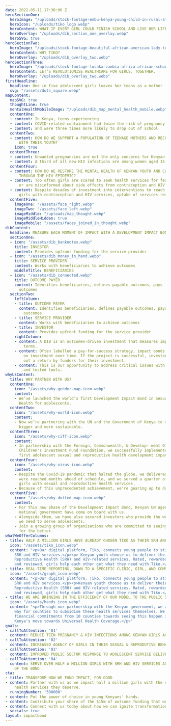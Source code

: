 ```yaml
---
date: 2022-05-11 17:30:00 Z
heroSectionOne:
  heroImage: "/uploads/stock-footage-embu-kenya-young-child-in-rural-africa-looking-at-the-teacher-and-taking-notes.webm"
  heroIcon: "/uploads/tiko_logo.webp"
  heroContent: WHAT IF EVERY GIRL COULD FINISH SCHOOL AND LIVE HER LIFE TO THE FULLEST?
  heroOverlay: "/uploads/dib_section_one_overlay.webp"
  heroSVG: true
heroSectionTwo:
  heroImage: "/uploads/stock-footage-beautiful-african-american-lady-texting-and-smiling-on-mobile-phone.webm"
  heroContent: WHY TIKO?
  heroOverlay: "/uploads/dib_overlay_two.webp"
heroSectionThree:
  heroImage: "/uploads/stock-footage-lusaka-zambia-africa-african-schoolgirl-walking-with-backpack.webm"
  heroContent: LET’S REVOLUTIONISE HEALTHCARE FOR GIRLS, TOGETHER.
  heroOverlay: "/uploads/dib_overlay_two.webp"
firstHeadline:
  headline: One in five adolescent girls leaves her teens as a mother
  svg: "/assets/dots_square.webp"
mapContent:
  mapSVG: true
  thoughtLine: true
  mentalHealthMobileImage: "/uploads/dib_map_mental_health_mobile.webp"
  contentOne:
  - content: In Kenya, teens experiencing
  - content: COVID-related containment had twice the risk of pregnancy
  - content: and were three times more likely to drop out of school
  contentTwo:
  - content: HOW DO WE SUPPORT A POPULATION OF TEENAGE MOTHERS AND RECONNECT THEM
      WITH THEIR YOUTH?
    icon: true
  contentThree:
  - content: Unwanted pregnancies are not the only concerns for Kenyan youth
  - content: A third of all new HIV infections are among women aged 15-24
  contentFour:
  - content: HOW DO WE RESTORE THE MENTAL HEALTH OF KENYAN YOUTH AND CULTIVATE EMPATHY
      THROUGH THE HIV EPIDEMIC?
  - content: Too often girls are scared to seek health services for fear of judgement,
      or are misinformed about side effects from contraception and HIV treatment.
  - content: Despite decades of investment into interventions to reach adolescent
      girls with contraception and HIV services, uptake of services remains low.
  contentFive:
    imageOne: "/assets/face_right.webp"
    imageTwo: "/assets/face_left.webp"
    imageMiddle: "/uploads/map_thought.webp"
    imageMiddleHidden: true
    imageMobile: "/assets/faces_joined_in_thought.webp"
dibContent:
  headline: MEASURE EACH MOMENT OF IMPACT WITH A DEVELOPMENT IMPACT BOND
  sectionOne:
  - icon: "/assets/dib_banknotes.webp"
    title: INVESTOR
    content: Provides upfront funding for the service provider
  - icon: "/assets/dib_money_in_hand.webp"
    title: SERVICE PROVIDER
    content: Works with beneficiaries to achieve outcomes
    middleTitle: BENEFICIARIES
  - icon: "/assets/dib_connected.webp"
    title: OUTCOME PAYER
    content: Identifies beneficiaries, defines payable outcomes, pays for achieved
      outcomes
  sectionTwo:
    leftColumn:
    - title: OUTCOME PAYER
      content: Identifies beneficiaries, defines payable outcomes, pays for achieved
        outcomes
    - title: SERVICE PROVIDER
      content: Works with beneficiaries to achieve outcomes
    - title: INVESTOR
      content: Provides upfront funding for the service provider
    rightColumn:
    - content: A DIB is an outcomes-driven investment that measures impact in pre-defined
        terms.
    - content: Often labelled a pay-for-success strategy, impact bonds deliver return
        on investment over time. If the project is successful, investors are paid
        out a return by funders for their investment.
    - content: This is our opportunity to address critical issues with precise, cost-effective,
        and tested tools.
whyUsContent:
  title: WHY PARTNER WITH US?
  contentOne:
    icon: "/assets/why-gender-map-icon.webp"
    content:
    - We’ve launched the world’s first Development Impact Bond in Sexual and Reproductive
      Health for adolescents.
  contentTwo:
    icon: "/assets/why-world-icon.webp"
    content:
    - Now we’re partnering with the UN and the Government of Kenya to make it even
      bigger and more sustainable.
  contentThree:
    icon: "/assets/why-ciff-icon.webp"
    content:
    - In partnership with the Foreign, Commonwealth, & Develop- ment Office and the
      Children's Investment Fund Foundation, we successfully implemented the world's
      first adolescent sexual and reproductive health development impact bond.
  contentFour:
    icon: "/assets/why-virus-icon.webp"
    content:
    - Despite the Covid-19 pandemic that halted the globe, we delivered. Our targets
      were reached months ahead of schedule, and we served a quarter of a million
      girls with sexual and reproductive health services.
    - Because of this unprecedented achievement, we're gearing up to do even more.
  contentFive:
    icon: "/assets/why-dotted-map-icon.webp"
    content:
    - For this new phase of the Development Impact Bond, Kenyan UN agencies and the
      national government have come on board with us.
    - Alongside them, we have also secured investors who provide the working capital
      we need to serve adolescents.
    - Join a growing group of organisations who are committed to seeing lives change
      for the better.
whatWeOfferColumns:
- title: HALF A MILLION GIRLS HAVE ALREADY CHOSEN TIKO AS THEIR SRH AND HIV PROVIDER
  icon: "/assets/tiko_icon.webp"
  content: "<p>Our digital platform, Tiko, connects young people to stigma-free, nearby
    SRH and HIV services.</p><p> Kenyan youth choose us to deliver their Sexual and
    Reproductive Health (SRH) and HIV-related services. Rated, rewarded, reminded,
    and reviewed, girls help each other get what they need with Tiko.</p>"
- title: REAL-TIME REPORTING, DOWN TO A SPECIFIC CLINIC, GIRL, AND COMMUNITY WORKER
  icon: "/assets/graph_icon.webp"
  content: "<p>Our digital platform, Tiko, connects young people to stigma-free, nearby
    SRH and HIV services.</p><p>Kenyan youth choose us to deliver their Sexual and
    Reproductive Health (SRH) and HIV-related services. Rated, rewarded, reminded,
    and reviewed, girls help each other get what they need with Tiko.</p>"
- title: WE ARE BRINGING IN THE EFFICIENCY OF OUR MODEL TO THE PUBLIC SECTOR
  icon: "/assets/hands_icon.webp"
  content: "<p>Through our partnership with the Kenyan government, we are paving the
    way for counties to subsidise these health services themselves. We already have
    financial commitments from 10 counties towards seeing this happen in line with
    Kenya's move towards Universal Health Coverage.</p>"
goals:
- callToAttention: '01'
  content: REDUCE TEEN PREGNANCY & HIV INFECTIONS AMONG KENYAN GIRLS AGED 15-19
- callToAttention: '02'
  content: INCREASED AGENCY OF GIRLS IN THEIR SEXUAL & REPRODUTIVE BEHAVIOUR & HEALTH
- callToAttention: '03'
  content: IMPROVED PUBLIC SECTOR RESPONSE TO ADOLESCENT SERVICE DELIVERY AND FINANCING
- callToAttention: '04'
  content: SERVE OVER HALF A MILLION GIRLS WITH SRH AND HIV SERVICES AS A DIRECT RESULT
    OF THE BOND
cta:
- title: TRANSFORM HOW WE FUND IMPACT, FOR GOOD
- content: Partner with us as we impact half a million girls with the sexual and reproductive
    health services they deserve.
  runningNumber: '500000'
- content: Put the power of choice in young Kenyans' hands.
- content: Contribute your share of the $15m of outcome funding that we still need.
- content: Connect with us today about how we can ignite transformation in Kenya together.
  socials: true
layout: impactbond
---
```


